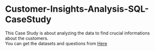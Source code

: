 # Customer-Insights-Analysis-SQL-CaseStudy
This Case Study is about analyzing the data to find crucial informations about the customers.
<br/>
You can get the datasets and questions from [Here](https://steeldata.org.uk/SQL3.html)
